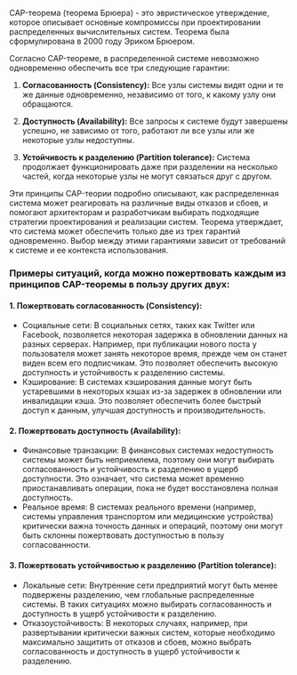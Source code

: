
CAP-теорема (теорема Брюера) - это эвристическое утверждение, которое описывает основные компромиссы при проектировании распределенных вычислительных систем. Теорема была сформулирована в 2000 году Эриком Брюером.

Согласно CAP-теореме, в распределенной системе невозможно одновременно обеспечить все три следующие гарантии:

1. **Согласованность (Consistency):** Все узлы системы видят одни и те же данные одновременно, независимо от того, к какому узлу они обращаются.

2. **Доступность (Availability):** Все запросы к системе будут завершены успешно, не зависимо от того, работают ли все узлы или же некоторые узлы недоступны.

3. **Устойчивость к разделению (Partition tolerance):** Система продолжает функционировать даже при разделении на несколько частей, когда некоторые узлы не могут связаться друг с другом.

Эти принципы CAP-теории подробно описывают, как распределенная система может реагировать на различные виды отказов и сбоев, и помогают архитекторам и разработчикам выбирать подходящие стратегии проектирования и реализации систем. Теорема утверждает, что система может обеспечить только две из трех гарантий одновременно. Выбор между этими гарантиями зависит от требований к системе и ее контекста использования.

### Примеры ситуаций, когда можно пожертвовать каждым из принципов CAP-теоремы в пользу других двух:

####     1. **Пожертвовать согласованность (Consistency):**
   - Социальные сети: В социальных сетях, таких как Twitter или Facebook, позволяется некоторая задержка в обновлении данных на разных серверах. Например, при публикации нового поста у пользователя может занять некоторое время, прежде чем он станет виден всем его подписчикам. Это позволяет обеспечить высокую доступность и устойчивость к разделению системы.
   - Кэширование: В системах кэширования данные могут быть устаревшими в некоторых кэшах из-за задержек в обновлении или инвалидации кэша. Это позволяет обеспечить более быстрый доступ к данным, улучшая доступность и производительность.

####     2. **Пожертвовать доступность (Availability):**
   - Финансовые транзакции: В финансовых системах недоступность системы может быть неприемлема, поэтому они могут выбирать согласованность и устойчивость к разделению в ущерб доступности. Это означает, что система может временно приостанавливать операции, пока не будет восстановлена полная доступность.
   - Реальное время: В системах реального времени (например, системы управления транспортом или медицинские устройства) критически важна точность данных и операций, поэтому они могут быть склонны пожертвовать доступностью в пользу согласованности.

####    3. **Пожертвовать устойчивостью к разделению (Partition tolerance):**
   - Локальные сети: Внутренние сети предприятий могут быть менее подвержены разделению, чем глобальные распределенные системы. В таких ситуациях можно выбирать согласованность и доступность в ущерб устойчивости к разделению.
   - Отказоустойчивость: В некоторых случаях, например, при развертывании критически важных систем, которые необходимо максимально защитить от отказов и сбоев, можно выбрать согласованность и доступность в ущерб устойчивости к разделению.